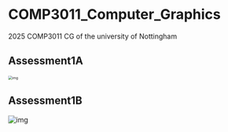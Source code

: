 # COMP3011_Computer_Graphics
 2025 COMP3011 CG of the university of Nottingham

## Assessment1A

<img src="README.assets\render1A.bmp" alt="img" style="zoom:50%;" />



## Assessment1B

![img](E:\myObj\COMP3011_Computer_Graphics\COMP3011_Computer_Graphics\README.assets\render1B.bmp)
